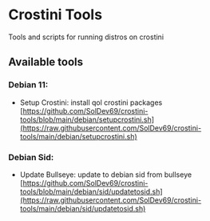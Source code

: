 # Crostini Tools
Tools and scripts for running distros on crostini

## Available tools
### Debian 11:
- Setup Crostini: install qol crostini packages [https://github.com/SolDev69/crostini-tools/blob/main/debian/setupcrostini.sh](https://raw.githubusercontent.com/SolDev69/crostini-tools/main/debian/setupcrostini.sh)
### Debian Sid:
- Update Bullseye: update to debian sid from bullseye [https://github.com/SolDev69/crostini-tools/blob/main/debian/sid/updatetosid.sh](https://raw.githubusercontent.com/SolDev69/crostini-tools/main/debian/sid/updatetosid.sh)
